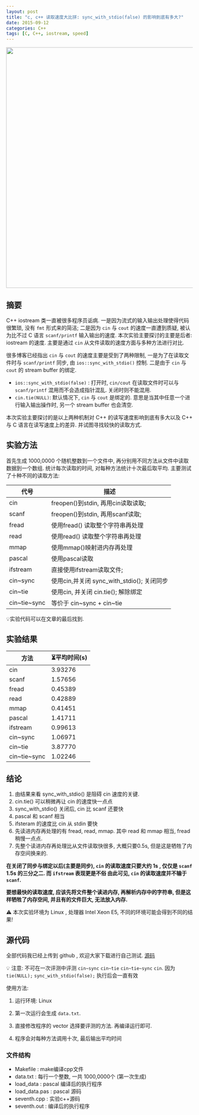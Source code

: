 ```yaml
---
layout: post
title: "c, c++ 读取速度大比拼: sync_with_stdio(false) 的影响到底有多大?"
date: 2015-09-12
categories: C++
tags: [C, C++, iostream, speed]
---
```


<p align="center">
<img src="https://s2.ax1x.com/2019/04/21/EFseE9.jpg" style="width:650px;" />
</p>

## 摘要

C++ iostream 类一直被很多程序员诟病. 一是因为流式的输入输出处理使得代码很繁琐, 没有 `fmt` 形式来的简洁; 二是因为 `cin` 与 `cout` 的速度一直遭到质疑, 被认为比不过 C 语言 `scanf/printf` 输入输出的速度. 本次实验主要探讨的主要是后者: iostream 的速度. 主要是通过 `cin` 从文件读取的速度方面与多种方法进行对比.

<!-- more -->

很多博客已经指出 `cin` 与 `cout` 的速度主要是受到了两种限制, 一是为了在读取文件时与 `scanf/printf` 同步, 由 `ios::sync_with_stdio()` 控制. 二是由于 `cin` 与 `cout` 的 stream buffer 的绑定.

- `ios::sync_with_stdio(false)` : 打开时, `cin/cout` 在读取文件时可以与 `scanf/printf` 混用而不会造成指针混乱. 关闭时则不能混用.
- `cin.tie(NULL)`: 默认情况下, `cin` 与 `cout` 是绑定的. 意思是当其中任意一个进行输入输出操作时, 另一个 stream buffer 也会清空.

本次实验主要探讨的是以上两种机制对 C++ 的读写速度影响到底有多大以及 C++ 与 C 语言在读写速度上的差异. 并试图寻找较快的读取方式.

## 实验方法

首先生成 1000,0000 个随机整数到一个文件中, 再分别用不同方法从文件中读取数据到一个数组. 统计每次读取的时间, 对每种方法统计十次最后取平均. 主要测试了十种不同的读取方法:

| 代号         | 描述                                       |
|--------------|--------------------------------------------|
| cin          | freopen()到stdin, 再用cin读取读取;         |
| scanf        | freopen()到stdin, 再用scanf读取;           |
| fread        | 使用fread() 读取整个字符串再处理           |
| read         | 使用read() 读取整个字符串再处理            |
| mmap         | 使用mmap()映射进内存再处理                 |
| pascal       | 使用pascal读取                             |
| ifstream     | 直接使用ifstream读取文件;                  |
| cin~sync     | 使用cin,并关闭 sync_with_stdio(); 关闭同步 |
| cin~tie      | 使用cin, 并关闭 cin.tie(); 解除绑定        |
| cin~tie~sync | 等价于 cin~sync + cin~tie                  |

💡实验代码可以在文章的最后找到.


## 实验结果

| 方法         | ⏳平均时间(s) |
|--------------|-------------|
| cin          | 3.93276     |
| scanf        | 1.57656     |
| fread        | 0.45389     |
| read         | 0.42889     |
| mmap         | 0.41451     |
| pascal       | 1.41711     |
| ifstream     | 0.99613     |
| cin~sync     | 1.06971     |
| cin~tie      | 3.87770     |
| cin~tie~sync | 1.02246     |

## 结论

1. 由结果来看 sync_with_stdio() 是阻碍 cin 速度的关键.
2. cin.tie() 可以稍微再让 cin 的速度快一点点
3. sync_with_stdio() 关闭后, cin 比 scanf 还要快
4. pascal 和 scanf 相当
5. ifsteram 的速度比 cin 从 stdin 要快
6. 先读进内存再处理的有 fread, read, mmap. 其中 read 和 mmap 相当, fread 稍慢一点点.
7. 先整个读进内存再处理比从文件读取快很多, 大概只要0.5s, 但是这是牺牲了内存空间换来的.

**在关闭了同步与绑定以后(主要是同步), `cin` 的读取速度只要大约 1s , 仅仅是 `scanf` 1.5s 的三分之二. 而 `ifstream` 表现更是不俗 由此可见, `cin` 的读取速度并不输于 `scanf`.**

**要想最快的读取速度, 应该先将文件整个读进内存, 再解析内存中的字符串, 但是这样牺牲了内存空间, 并且有的文件巨大, 无法放入内存.**

⚠️ 本次实验环境为 Linux , 处理器 Intel Xeon E5, 不同的环境可能会得到不同的结果!

## 源代码

全部代码我已经上传到 github , 欢迎大家下载进行自己测试.  [源码](https://github.com/liyzcj/IOspeedtest)

💡 注意: 不可在一次评测中评测 `cin~sync` `cin~tie` `cin~tie~sync` `cin`. 因为 `tie(NULL);` `sync_with_stdio(false);` 执行后会一直有效

使用方法:

  1. 运行环境: Linux

  2. 第一次运行会生成 `data.txt`.

  3. 直接修改程序的 vector 选择要评测的方法. 再编译运行即可.

  4. 程序会对每种方法调用十次, 最后输出平均时间

### 文件结构

- Makefile : make编译cpp文件
- data.txt : 每行一个整数, 一共 1000,0000个 (第一次生成)
- load_data : pascal 编译后的执行程序
- load_data.pas : pascal 源码
- seventh.cpp : 实验c++源码
- seventh.out : 编译后的执行程序
